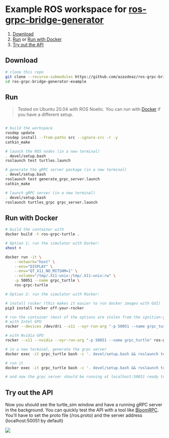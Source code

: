 # Example ROS workspace for [ros-grpc-bridge-generator](https://github.com/azazdeaz/ros-grpc-bridge-generator)

 1. [Download](#Download)
 2. [Run](#Run) or [Run with Docker](#run-with-docker)
 3. [Try out the API](#try-out-the-api)

## Download
```bash
# clone this repo
git clone --recurse-submodules https://github.com/azazdeaz/ros-grpc-bridge-generator-example
cd ros-grpc-bridge-generator-example
```

## Run 
> Tested on Ubuntu 20.04 with ROS Noetic. You can run with [Docker](#run-with-docker) if you have a different setup. 

```bash

# build the workspace
rosdep update
rosdep install --from-paths src --ignore-src -r -y
catkin_make

# launch the ROS nodes (in a new terminal)
. devel/setup.bash
roslaunch test turtles.launch

# generate the gRPC server package (in a new terminal)
. devel/setup.bash
roslaunch test generate_grpc_server.launch
catkin_make

# launch gRPC server (in a new terminal)
. devel/setup.bash
roslaunch turtles_grpc grpc_server.launch
```

## Run with Docker
```bash
# build the container with
docker build -t ros-grpc-turtle .
```

```bash
# Option 1: run the simulator with Docker:
xhost +

docker run -it \
    --network="host" \
    --env="DISPLAY" \
    --env="QT_X11_NO_MITSHM=1" \
    --volume="/tmp/.X11-unix:/tmp/.X11-unix:rw" \
    -p 50051 --name grpc_turtle \
    ros-grpc-turtle

# Option 2: run the simulator with Rocker:

# install rocker (this makes it easier to run docker images with GUI)
pip3 install rocker off-your-rocker

# run the container (most of the options are stolen from the ignition-gym readme, hope they will work for you too :) )
# with Intel GPU
rocker --devices /dev/dri --x11 --oyr-run-arg "-p 50051 --name grpc_turtle" ros-grpc-turtle

# with Nvidia GPU
rocker --x11 --nvidia --oyr-run-arg "-p 50051 --name grpc_turtle" ros-grpc-turtle
```

```bash
# in a new terminal, generate the grpc server
docker exec -it grpc_turtle bash -c '. devel/setup.bash && roslaunch test generate_grpc_server.launch && catkin_make'

# run it
docker exec -it grpc_turtle bash -c '. devel/setup.bash && roslaunch turtles_grpc grpc_server.launch'

# and now the grpc server should be running at localhost:50051 ready to operate the turtle ٩(^‿^)۶!
```

## Try out the API

Now you should see the turtle_sim window and have a running gRPC server in the background. You can quickly test the API with a tool like [BloomRPC](https://github.com/uw-labs/bloomrpc). You'll have to set the proto file (<generated pkg>/ros.proto) and the server address (localhost:50051 by default)

 ![](https://github.com/azazdeaz/ros-grpc-bridge-generator/blob/ros/images/demo.gif)